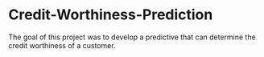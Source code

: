 # Credit-Worthiness-Prediction
The goal of this project was to develop a predictive that can determine the credit worthiness of a customer.
